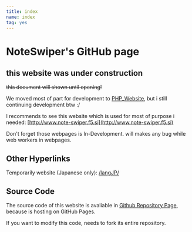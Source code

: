 ```yaml
---
title: index
name: index
tag: yes
---
```


# NoteSwiper's GitHub page

## this website was under construction

~~this document will shown until opening!~~

We moved most of part for development to [PHP_Website](http://www.note-swiper.f5.si), but i still continuing development btw :/

I recommends to see this website which is used for most of purpose i needed: [http://www.note-swiper.f5.si](http://www.note-swiper.f5.si)

Don't forget those webpages is In-Development. will makes any bug while web workers in webpages.

## Other Hyperlinks

Temporarily website (Japanese only): [/langJP/](https://noteswiper.github.io/langJP/)

## Source Code

The source code of this website is avaliable in [Github Repository Page](https://github.com/NoteSwiper/noteswiper.github.io), because is hosting on GitHub Pages.

If you want to modify this code, needs to fork its entire repository.
